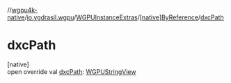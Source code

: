 //[wgpu4k-native](../../../../index.md)/[io.ygdrasil.wgpu](../../index.md)/[WGPUInstanceExtras](../index.md)/[[native]ByReference](index.md)/[dxcPath](dxc-path.md)

# dxcPath

[native]\
open override val [dxcPath](dxc-path.md): [WGPUStringView](../../-w-g-p-u-string-view/index.md)